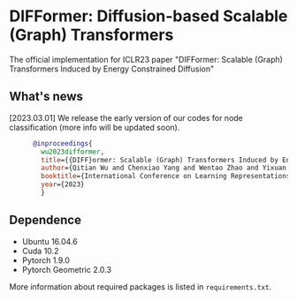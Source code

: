 # DIFFormer: Diffusion-based Scalable (Graph) Transformers

The official implementation for ICLR23 paper "DIFFormer: Scalable (Graph) Transformers Induced by Energy Constrained Diffusion"

## What's news

[2023.03.01] We release the early version of our codes for node classification (more info will be updated soon).

```bibtex
      @inproceedings{
        wu2023difformer,
        title={{DIFF}ormer: Scalable (Graph) Transformers Induced by Energy Constrained Diffusion},
        author={Qitian Wu and Chenxiao Yang and Wentao Zhao and Yixuan He and David Wipf and Junchi Yan},
        booktitle={International Conference on Learning Representations (ICLR)},
        year={2023}
        }
```

## Dependence

- Ubuntu 16.04.6
- Cuda 10.2
- Pytorch 1.9.0
- Pytorch Geometric 2.0.3

More information about required packages is listed in `requirements.txt`.

## 


